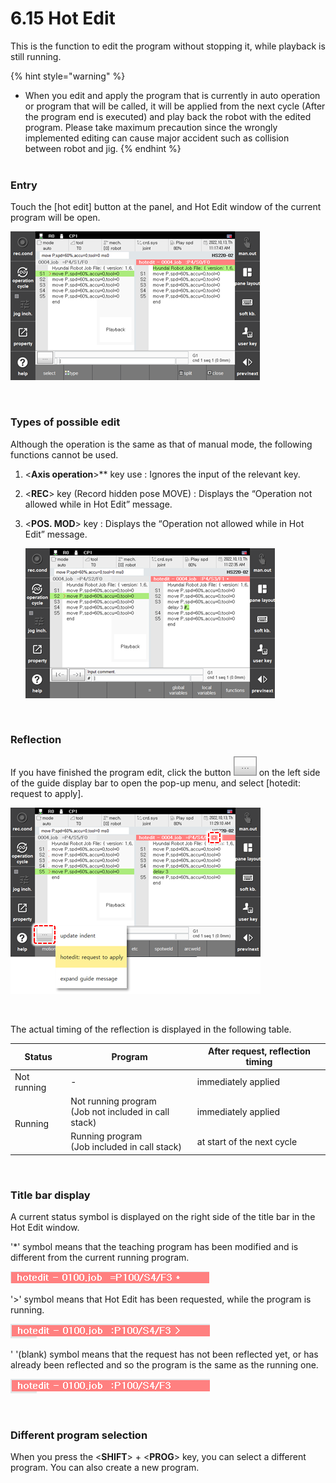 ﻿# 6.15 Hot Edit

This is the function to edit the program without stopping it, while playback is still running. 

{% hint style="warning" %}
* When you edit and apply the program that is currently in auto operation or program that will be called, it will be applied from the next cycle (After the program end is executed) and play back the robot with the edited program. Please take maximum precaution since the wrongly implemented editing can cause major accident such as collision between robot and jig.
{% endhint %}
<br><br>

### Entry 

Touch the \[hot edit\] button at the panel, and Hot Edit window of the current program will be open.

![](../_assets/tp630/pane-hot-edit-0_eng.png)

<br>


### Types of possible edit

Although the operation is the same as that of manual mode, the following functions cannot be used.

1) <**Axis operation**>** key use : Ignores the input of the relevant key.
2) <**REC**> key (Record hidden pose MOVE) : Displays the “Operation not allowed while in Hot Edit” message.
3) <**POS. MOD**> key : Displays the “Operation not allowed while in Hot Edit” message.


    ![](../_assets/tp630/pane-hot-edit-1_eng.png)

<br>

### Reflection 

If you have finished the program edit, click the button ![](../_assets/tp630/bt-menu.png) on the left side of the guide display bar to open the pop-up menu, and select [hotedit: request to apply].

![](../_assets/tp630/pane-hot-edit-apply2_eng.png)

<br>

The actual timing of the reflection is displayed in the following table.

<table>
<thead>
  <tr>
    <th>Status</th>
    <th>Program</th>
    <th>After request, reflection timing</th>
  </tr>
</thead>
<tbody>
  <tr>
    <td>Not running</td>
    <td>-</td>
    <td>immediately applied</td>
  </tr>
  <tr>
    <td rowspan="2">Running</td>
    <td>Not running program<br>(Job not included in call stack)</td>
    <td>immediately applied</td>
  </tr>
  <tr>
    <td>Running program<br>(Job included in call stack)</td>
    <td>at start of the next cycle</td>
  </tr>
</tbody>
</table>

<br>

### Title bar display

  A current status symbol is displayed on the right side of the title bar in the Hot Edit window.

  \'*' symbol means that the teaching program has been modified and is different from the current running program.  
  
  ![](../_assets/tp630/pane-hot-edit-apply3.png)

  \'>' symbol means that Hot Edit has been requested, while the program is running. 

  ![](../_assets/tp630/pane-hot-edit-apply4.png)

  ' '(blank) symbol means that the request has not been reflected yet, or has already been reflected and so the program is the same as the running one.  
  
  ![](../_assets/tp630/pane-hot-edit-apply5.png)


<Br>

### Different program selection

When you press the <**SHIFT**> + <**PROG**> key, you can select a different program. You can also create a new program.
